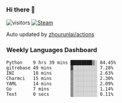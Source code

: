 ### Hi there 👋

![visitors](https://visitor-badge.glitch.me/badge?page_id=zhourunlai)
[![Steam](https://img.shields.io/badge/dynamic/json?label=Steam&query=%24.data.totalSubs&url=https%3A%2F%2Fapi.spencerwoo.com%2Fsubstats%2F%3Fsource%3DsteamGames%26queryKey%3D76561198285156854&suffix=%20Games&logo=steam&labelColor=134375&color=0b1a37&longCache=true)](http://steamcommunity.com/profiles/76561198285156854)

Auto updated by <a href="https://github.com/zhourunlai/zhourunlai/actions" target="_blank">zhourunlai/actions</a>

### Weekly Languages Dashboard

<!--PART:wakatime-->
```text
Python    9 hrs 39 mins ████████▒░ 84.45%
gitrebase 49 mins       ▓░░░░░░░░░ 7.28%
INI       18 mins       ▒░░░░░░░░░ 2.63%
Charmci   15 mins       ▒░░░░░░░░░ 2.30%
YAML      14 mins       ▒░░░░░░░░░ 2.09%
Go        7 mins        ▒░░░░░░░░░ 1.14%
Text      0 secs        ▒░░░░░░░░░ 0.11%
```
<!--PART:wakatime-->
